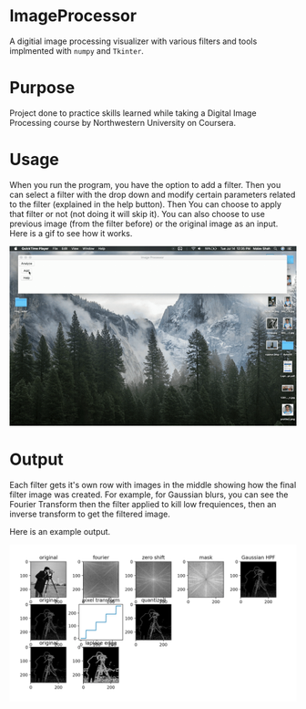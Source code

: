 # ImageProcessor

A digitial image processing visualizer with various filters and tools implmented with `numpy` and `Tkinter`.

# Purpose
Project done to practice skills learned while taking a Digital Image Processing course by Northwestern University on Coursera.

# Usage
When you run the program, you have the option to add a filter. Then you can select a filter with the drop down and modify certain parameters related to the filter (explained in the help button). Then You can choose to apply that filter or not (not doing it will skip it). You can also choose to use previous image (from the filter before) or the original image as an input. Here is a gif to see how it works.

![Usage Gif](https://github.com/mshah0686/ImageProcessor/blob/master/documentation/Screen-recording.gif)

# Output
Each filter gets it's own row with images in the middle showing how the final filter image was created. For example, for Gaussian blurs, you can see the Fourier Transform then the filter applied to kill low frequiences, then an inverse transform to get the filtered image.

Here is an example output.

![Sample Output](documentation/output.png)
